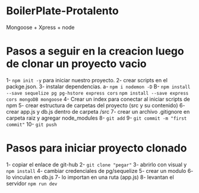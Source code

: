 # BoilerPlate-Protalento
Mongoose + Xpress + node

# Pasos a seguir en la creacion luego de clonar un proyecto vacio
1- `npm init -y` para iniciar nuestro proyecto.
2- crear scripts en el packge.json.
3- instalar dependencias.
 a- `npm i nodemon -D`
 B- `npm install --save sequelize pg pg-hstore express cors`  `npm install --save express cors mongoDB mongoose`
4- Crear un index para conectar al iniciar scripts de npm
5- crear estructura de carpetas del proyecto (src y su contenido)
6- crear app.js y db.js dentro de carpeta /src
7- crear un archivo .gitignore en carpeta raiz y agregar node_modules
8- `git add`
9- `git commit -m "first commit"`
10- `git push`

# Pasos para iniciar proyecto clonado
1- copiar el enlace de git-hub
2- `git clone "pegar"`
3- abrirlo con visual y `npm install`
4- cambiar credenciales de pg/sequelize
5- crear un modulo
6- lo vinculan en db.js
7- lo importan en una ruta (app.js)
8- levantan el servidor `npm run dev`